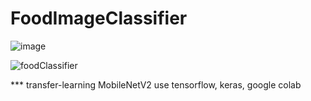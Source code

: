 # FoodImageClassifier

![image](https://user-images.githubusercontent.com/45115557/116415600-88d0f380-a874-11eb-9775-96868cfeab1d.png)


![foodClassifier](https://user-images.githubusercontent.com/45115557/116414382-61c5f200-a873-11eb-943c-9bec6bc0cc1f.png)

*** transfer-learning MobileNetV2
use tensorflow, keras, google colab
